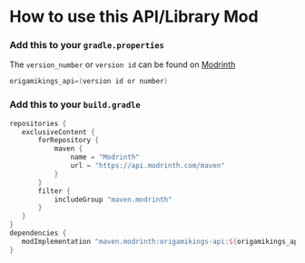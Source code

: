 # How to use this API/Library Mod
### Add this to your `gradle.properties`
The `version_number` or `version id` can be found on [Modrinth](https://modrinth.com/mod/origamikings-api/versions)
```gradle
origamikings_api=(version id or number)
```
### Add this to your `build.gradle`
 ```gradle
 repositories {
    exclusiveContent {
        forRepository {
            maven {
                name = "Modrinth"
                url = "https://api.modrinth.com/maven"
            }
        }
        filter {
            includeGroup "maven.modrinth"
        }
    }
}
dependencies {
    modImplementation "maven.modrinth:origamikings-api:${origamikings_api}"
}
 ```